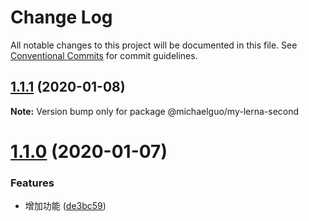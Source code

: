 # Change Log

All notable changes to this project will be documented in this file.
See [Conventional Commits](https://conventionalcommits.org) for commit guidelines.

## [1.1.1](https://github.com/michaelguo1991/lerna-test/tree/master/packages/my-lerna-second/compare/@michaelguo/my-lerna-second@1.1.0...@michaelguo/my-lerna-second@1.1.1) (2020-01-08)

**Note:** Version bump only for package @michaelguo/my-lerna-second





# [1.1.0](https://github.com/michaelguo1991/lerna-test/tree/master/packages/my-lerna-second/compare/@michaelguo/my-lerna-second@1.0.2...@michaelguo/my-lerna-second@1.1.0) (2020-01-07)


### Features

* 增加功能 ([de3bc59](https://github.com/michaelguo1991/lerna-test/tree/master/packages/my-lerna-second/commit/de3bc593533890882af9967faf41ab07b2aba9d1))
